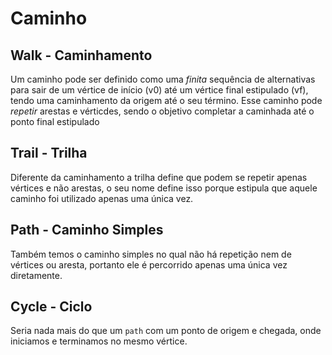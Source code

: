 # Caminho

## Walk - Caminhamento

Um caminho pode ser definido como uma *finita* sequência de alternativas para sair de um vértice de início (v0) até um vértice final estipulado (vf), tendo uma caminhamento da origem até o seu término. Esse caminho pode *repetir* arestas e vérticdes, sendo o objetivo completar a caminhada até o ponto final estipulado

## Trail - Trilha

Diferente da caminhamento a trilha define que podem se repetir apenas vértices e não arestas, o seu nome define isso porque estipula que aquele caminho foi utilizado apenas uma única vez.

## Path - Caminho Simples

Também temos o caminho simples no qual não há repetição nem de vértices ou aresta, portanto ele é percorrido apenas uma única vez diretamente.

## Cycle - Ciclo

Seria nada mais do que um `path` com um ponto de origem e chegada, onde iniciamos e terminamos no mesmo vértice.    